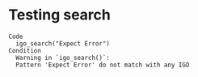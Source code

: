 # Testing search

    Code
      igo_search("Expect Error")
    Condition
      Warning in `igo_search()`:
      Pattern 'Expect Error' do not match with any IGO

